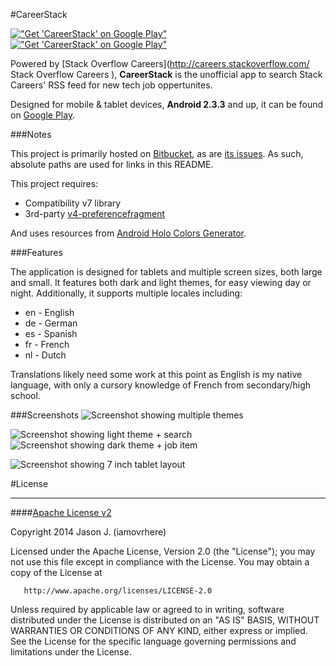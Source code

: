 #CareerStack 

[!["Get 'CareerStack' on Google Play"](https://bitbucket.org/iamovrhere/careerstack/raw/master/res/drawable-hdpi/ic_launcher.png)
](https://play.google.com/store/apps/details?id=com.ovrhere.android.careerstack "Get 'CareerStack' on Google Play")  [!["Get 'CareerStack' on Google Play"](https://bitbucket.org/iamovrhere/careerstack/raw/master/screenshots/get_on_play_45.png)
](https://play.google.com/store/apps/details?id=com.ovrhere.android.careerstack "Get 'CareerStack' on Google Play")

Powered by [Stack Overflow Careers](http://careers.stackoverflow.com/ 
Stack Overflow Careers
), **CareerStack** is the unofficial app to search Stack Careers' RSS feed for new tech job oppertunites.

Designed for mobile & tablet devices, **Android 2.3.3** and up, it can be found on [Google Play](https://play.google.com/store/apps/details?id=com.ovrhere.android.careerstack "Get 'CareerStack' on Google Play").


###Notes

This project is primarily hosted on [Bitbucket](https://bitbucket.org/iamovrhere/careerstack/ "CareerStack on Bitbucket"), as are [its issues](https://bitbucket.org/iamovrhere/careerstack/issues?status=new&status=open "CareerStack issues"). As such, absolute paths are used for links in this README.

This project requires:

* Compatibility v7 library
* 3rd-party [v4-preferencefragment](https://github.com/kolavar/android-support-v4-preferencefragment "android-support-v4-preferencefragment by kolavar")

And uses resources from [Android Holo Colors Generator](http://android-holo-colors.com/ "Android Holo Colors Generator").

###Features

The application is designed for tablets and multiple screen sizes, both large and small. It features both dark and light themes, for easy viewing day or night. Additionally, it supports multiple locales including:

* en - English
* de - German
* es - Spanish
* fr - French
* nl - Dutch

Translations likely need some work at this point as English is my native language, with only a cursory knowledge of French from secondary/high school.


###Screenshots
![Screenshot showing multiple themes](https://bitbucket.org/iamovrhere/careerstack/raw/master/screenshots/screenshot_4_darklight.png "Screenshot showing multiple themes") 

![Screenshot showing light theme + search](https://bitbucket.org/iamovrhere/careerstack/raw/master/screenshots/screenshot_5.png "Screenshot showing light theme + search") ![Screenshot showing dark theme + job item](https://bitbucket.org/iamovrhere/careerstack/raw/master/screenshots/screenshot_3.png "Screenshot showing dark theme + job item")

![Screenshot showing 7 inch tablet layout](https://bitbucket.org/iamovrhere/careerstack/raw/master/screenshots/screenshot_tablet_7in_0.png "[Screenshot showing 7 inch tablet layout")

#License
***
####[Apache License v2](https://bitbucket.org/iamovrhere/careerstack/raw/master/LICENSE.md)

   Copyright 2014 Jason J. (iamovrhere)

   Licensed under the Apache License, Version 2.0 (the "License");
   you may not use this file except in compliance with the License.
   You may obtain a copy of the License at

       http://www.apache.org/licenses/LICENSE-2.0

   Unless required by applicable law or agreed to in writing, software
   distributed under the License is distributed on an "AS IS" BASIS,
   WITHOUT WARRANTIES OR CONDITIONS OF ANY KIND, either express or implied.
   See the License for the specific language governing permissions and
   limitations under the License.

